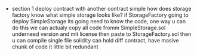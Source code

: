 - section 1 deploy contract with another contract
    simple how does storage factory know what simple storage looks like?  if StorageFactory going to deploy SimpleStorage its going need to know the code,
    one way u can do this we can actualy copy all code fromm SimpleStorage.sol underneed version and mit license then paste to StorageFactory.sol then u can compile 
    single file solidity can hold diff contract, have masive chunk of code it little bit redundant